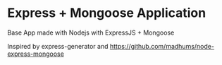 # Express + Mongoose Application #

Base App made with Nodejs with ExpressJS + Mongoose

Inspired by express-generator and https://github.com/madhums/node-express-mongoose
